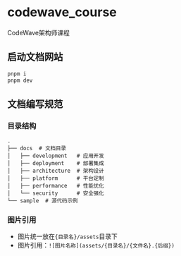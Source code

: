 # codewave_course
CodeWave架构师课程

## 启动文档网站
```bash
pnpm i
pnpm dev
```



## 文档编写规范

### 目录结构
```
.
├── docs  # 文档目录
│   ├── development   # 应用开发  
│   ├── deployment    # 部署集成 
│   ├── architecture  # 架构设计
│   ├── platform      # 平台定制
│   ├── performance   # 性能优化
│   └── security      # 安全强化
└── sample  # 源代码示例
```
### 图片引用
- 图片统一放在`{目录名}/assets`目录下
- 图片引用：`![图片名称](assets/{目录名}/{文件名}.{后缀})`




